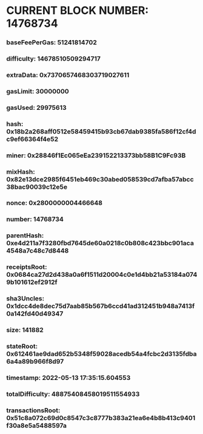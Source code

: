 # CURRENT BLOCK NUMBER: 14768734

### baseFeePerGas: 51241814702
### difficulty: 14678510509294717
### extraData: 0x7370657468303719027611
### gasLimit: 30000000
### gasUsed: 29975613
### hash: 0x18b2a268aff0512e58459415b93cb67dab9385fa586f12cf4dc9ef66364f4e52
### miner: 0x28846f1Ec065eEa239152213373bb58B1C9Fc93B
### mixHash: 0x82e13dce2985f6451eb469c30abed058539cd7afba57abcc38bac90039c12e5e
### nonce: 0x2800000004466648
### number: 14768734
### parentHash: 0xe4d211a7f3280fbd7645de60a0218c0b808c423bbc901aca4548a7c48c7d8448
### receiptsRoot: 0x0684ca27d2d438a0a6f1511d20004c0e1d4bb21a53184a0749b101612ef2912f
### sha3Uncles: 0x1dcc4de8dec75d7aab85b567b6ccd41ad312451b948a7413f0a142fd40d49347
### size: 141882
### stateRoot: 0x612461ae9dad652b5348f59028acedb54a4fcbc2d3135fdba6a4a89b966f8d97
### timestamp: 2022-05-13 17:35:15.604553
### totalDifficulty: 48875408458019511554933
### transactionsRoot: 0x51c8a072c69d0c8547c3c8777b383a21ea6e4b8b413c9401f30a8e5a5488597a

